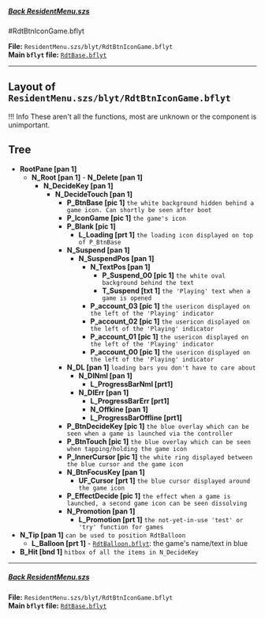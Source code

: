 #####  [Back ResidentMenu.szs](../index.md)

#RdtBtnIconGame.bflyt

**File:** `ResidentMenu.szs/blyt/RdtBtnIconGame.bflyt`<br>
**Main `bflyt` file:** [`RdtBase.bflyt`](../RdtBase.bflyt.md)

---

## Layout of `ResidentMenu.szs/blyt/RdtBtnIconGame.bflyt`

<!-- prettier-ignore -->
!!! Info
    These aren't all the functions, most are unknown or the component is unimportant.
	
## Tree

-   **RootPane [pan 1]**
	-    **N_Root [pan 1]**
		-   **N_Delete [pan 1]**
			-   **N_DecideKey [pan 1]**
				-   **N_DecideTouch [pan 1]**
					-   **P_BtnBase [pic 1]** `the white background hidden behind a game icon. Can shortly be seen after boot`
					-   **P_IconGame [pic 1]** `the game's icon`
					-   **P_Blank [pic 1]**
						-   **L_Loading [prt 1]** `the loading icon displayed on top of P_BtnBase`
					-   **N_Suspend [pan 1]**
						-   **N_SuspendPos [pan 1]**
							-   **N_TextPos [pan 1]**
								-   **P_Suspend_00 [pic 1]** `the white oval background behind the text`
								-   **T_Suspend [txt 1]** `the 'Playing' text when a game is opened`
							-   **P_account_03 [pic 1]** `the usericon displayed on the left of the 'Playing' indicator`
							-	**P_account_02 [pic 1]** `the usericon displayed on the left of the 'Playing' indicator`
							-	**P_account_01 [pic 1]** `the usericon displayed on the left of the 'Playing' indicator`
							-	**P_account_00 [pic 1]** `the usericon displayed on the left of the 'Playing' indicator`
					-   **N_DL [pan 1]** `loading bars you don't have to care about`
						-	**N_DlNml [pan 1]**
							-	**L_ProgressBarNml [prt1]**
						-	**N_DlErr [pan 1]**
							-	**L_ProgressBarErr [prt1]**
							-	**N_Offkine [pan 1]**
							-	**L_ProgressBarOffline [prt1]**
					-   **P_BtnDecideKey [pic 1]** `the blue overlay which can be seen when a game is launched via the controller`
					-   **P_BtnTouch [pic 1]** `the blue overlay which can be seen when tapping/holding the game icon`
					-   **P_InnerCursor [pic 1]** `the white ring displayed between the blue cursor and the game icon`
					-   **N_BtnFocusKey [pan 1]**
						-   **UF_Cursor [prt 1]** `the blue cursor displayed around the game icon`
					-   **P_EffectDecide [pic 1]** `the effect when a game is launched, a second game icon can be seen dissolving`
					-   **N_Promotion [pan 1]**
						-   **L_Promotion [prt 1]** `the not-yet-in-use 'test' or 'try' function for games`
-   **N_Tip [pan 1]** `can be used to position RdtBalloon`
    -   **L_Balloon [prt 1]** - [`RdtBalloon.bflyt`](RdtBalloon.bflyt.md): the game's name/text in blue
-   **B_Hit [bnd 1]** `hitbox of all the items in N_DecideKey`

---

#####  [Back ResidentMenu.szs](../index.md)

**File:** `ResidentMenu.szs/blyt/RdtBtnIconGame.bflyt`<br>
**Main `bflyt` file:** [`RdtBase.bflyt`](../RdtBase.bflyt.md)
